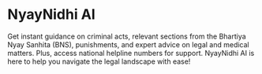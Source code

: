 # NyayNidhi AI 
Get instant guidance on criminal acts, relevant sections from the Bhartiya Nyay Sanhita (BNS), punishments, and expert advice on legal and medical matters. Plus, access national helpline numbers for support. NyayNidhi AI is here to help you navigate the legal landscape with ease!
